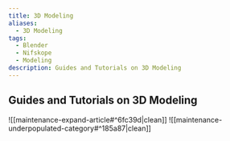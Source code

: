 ```yaml
---
title: 3D Modeling
aliases:
  - 3D Modeling
tags:
  - Blender
  - Nifskope
  - Modeling
description: Guides and Tutorials on 3D Modeling
---
```

## Guides and Tutorials on 3D Modeling

![[maintenance-expand-article#^6fc39d|clean]]
![[maintenance-underpopulated-category#^185a87|clean]]